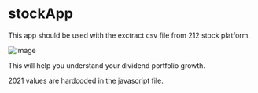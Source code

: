 # stockApp

This app should be used with the exctract csv file from 212 stock platform.

![image](https://user-images.githubusercontent.com/20630791/183755748-31d9ff11-2d82-4f60-b60c-a1c7d1cba3b0.png)

This will help you understand your dividend portfolio growth.

2021 values are hardcoded in the javascript file.

